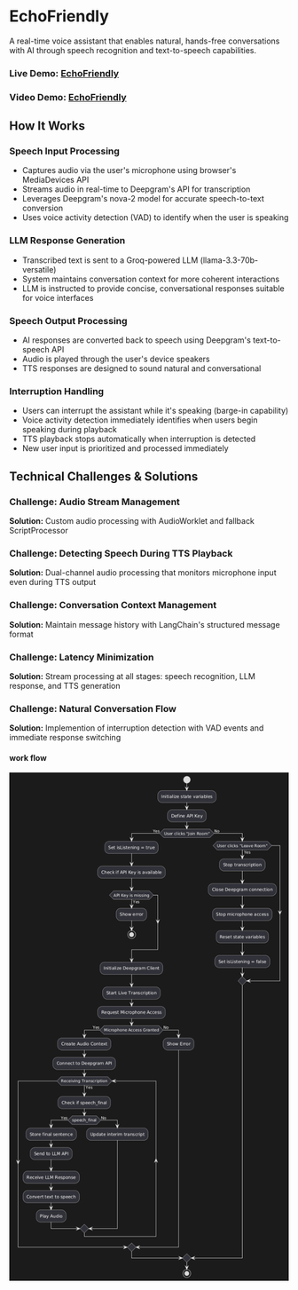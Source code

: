 # EchoFriendly

A real-time voice assistant that enables natural, hands-free conversations with AI through speech recognition and text-to-speech capabilities.

### Live Demo: [EchoFriendly](https://echo-friendly.vercel.app)
### Video Demo: [EchoFriendly](https://drive.google.com/file/d/1S6HxoaibvvJOa4LG4HzqGGLIG96zlbw2/view?usp=sharing)

## How It Works

### Speech Input Processing
- Captures audio via the user's microphone using browser's MediaDevices API
- Streams audio in real-time to Deepgram's API for transcription
- Leverages Deepgram's nova-2 model for accurate speech-to-text conversion
- Uses voice activity detection (VAD) to identify when the user is speaking

### LLM Response Generation
- Transcribed text is sent to a Groq-powered LLM (llama-3.3-70b-versatile)
- System maintains conversation context for more coherent interactions
- LLM is instructed to provide concise, conversational responses suitable for voice interfaces

### Speech Output Processing
- AI responses are converted back to speech using Deepgram's text-to-speech API
- Audio is played through the user's device speakers
- TTS responses are designed to sound natural and conversational

### Interruption Handling
- Users can interrupt the assistant while it's speaking (barge-in capability)
- Voice activity detection immediately identifies when users begin speaking during playback
- TTS playback stops automatically when interruption is detected
- New user input is prioritized and processed immediately

## Technical Challenges & Solutions

### Challenge: Audio Stream Management
**Solution:** Custom audio processing with AudioWorklet and fallback ScriptProcessor

### Challenge: Detecting Speech During TTS Playback
**Solution:** Dual-channel audio processing that monitors microphone input even during TTS output

### Challenge: Conversation Context Management 
**Solution:** Maintain message history with LangChain's structured message format

### Challenge: Latency Minimization
**Solution:** Stream processing at all stages: speech recognition, LLM response, and TTS generation

### Challenge: Natural Conversation Flow
**Solution:** Implemention of interruption detection with VAD events and immediate response switching

#### work flow
![flowchart](./image.png)
